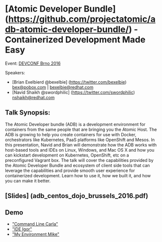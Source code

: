 # [Atomic Developer Bundle] (https://github.com/projectatomic/adb-atomic-developer-bundle/) - Containerized Development Made Easy

Event: [DEVCONF Brno 2016](http://devconf.cz/)

Speakers: 
- [Brian Exelbierd @bexelbie] (https://twitter.com/bexelbie) bex@pobox.com | bexelbie@redhat.com
- [Navid Shaikh @swordphilic] (https://twitter.com/swordphilic) nshaikh@redhat.com

## Talk Synopsis:
The Atomic Developer bundle (ADB) is a development environment for
containers from the same people that are bringing you the Atomic
Host. The ADB is growing to help you create containers for use with
Docker, orchestrators like Kubernetes, PaaS platforms like OpenShift
and Mesos. In this presentation, Navid and Brian will demonstrate how
the ADB works with host-based tools and IDEs on Linux, Windows, and Mac
OS X and how you can kickstart development on Kubernetes, OpenShift,
etc on a preconfigured Vagrant box. The talk will cover the capabilities
provided by the Atomic Developer Bundle and ecosystem of client side tools
that can leverage the capabilities and provide smooth user experience
for containerized development. Learn how to use it, how we built it,
and how you can make it better.

## [Slides] (adb_centos_dojo_brussels_2016.pdf)

## Demo

- ["Command Line Carla"](carla)
- ["IDE Igor"](igor)
- ["My Environment Mike"](mike)
